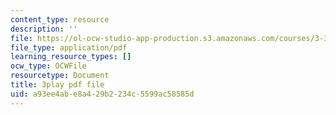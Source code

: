 ```yaml
---
content_type: resource
description: ''
file: https://ol-ocw-studio-app-production.s3.amazonaws.com/courses/3-320-atomistic-computer-modeling-of-materials-sma-5107-spring-2005/a93ee4abe8a429b2234c5599ac58585d_tynCH4dosA8.pdf
file_type: application/pdf
learning_resource_types: []
ocw_type: OCWFile
resourcetype: Document
title: 3play pdf file
uid: a93ee4ab-e8a4-29b2-234c-5599ac58585d
---
```

